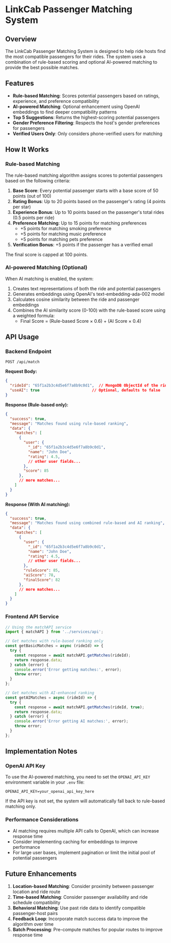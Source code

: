 # LinkCab Passenger Matching System

## Overview

The LinkCab Passenger Matching System is designed to help ride hosts find the most compatible passengers for their rides. The system uses a combination of rule-based scoring and optional AI-powered matching to provide the best possible matches.

## Features

- **Rule-based Matching**: Scores potential passengers based on ratings, experience, and preference compatibility
- **AI-powered Matching**: Optional enhancement using OpenAI embeddings to find deeper compatibility patterns
- **Top 5 Suggestions**: Returns the highest-scoring potential passengers
- **Gender Preference Filtering**: Respects the host's gender preferences for passengers
- **Verified Users Only**: Only considers phone-verified users for matching

## How It Works

### Rule-based Matching

The rule-based matching algorithm assigns scores to potential passengers based on the following criteria:

1. **Base Score**: Every potential passenger starts with a base score of 50 points (out of 100)
2. **Rating Bonus**: Up to 20 points based on the passenger's rating (4 points per star)
3. **Experience Bonus**: Up to 10 points based on the passenger's total rides (0.5 points per ride)
4. **Preference Matching**: Up to 15 points for matching preferences
   - +5 points for matching smoking preference
   - +5 points for matching music preference
   - +5 points for matching pets preference
5. **Verification Bonus**: +5 points if the passenger has a verified email

The final score is capped at 100 points.

### AI-powered Matching (Optional)

When AI matching is enabled, the system:

1. Creates text representations of both the ride and potential passengers
2. Generates embeddings using OpenAI's text-embedding-ada-002 model
3. Calculates cosine similarity between the ride and passenger embeddings
4. Combines the AI similarity score (0-100) with the rule-based score using a weighted formula:
   - Final Score = (Rule-based Score × 0.6) + (AI Score × 0.4)

## API Usage

### Backend Endpoint

```
POST /api/match
```

**Request Body:**
```json
{
  "rideId": "65f1a2b3c4d5e6f7a8b9c0d1",  // MongoDB ObjectId of the ride
  "useAI": true                       // Optional, defaults to false
}
```

**Response (Rule-based only):**
```json
{
  "success": true,
  "message": "Matches found using rule-based ranking",
  "data": {
    "matches": [
      {
        "user": {
          "_id": "65f1a2b3c4d5e6f7a8b9c0d1",
          "name": "John Doe",
          "rating": 4.5,
          // other user fields...
        },
        "score": 85
      },
      // more matches...
    ]
  }
}
```

**Response (With AI matching):**
```json
{
  "success": true,
  "message": "Matches found using combined rule-based and AI ranking",
  "data": {
    "matches": [
      {
        "user": {
          "_id": "65f1a2b3c4d5e6f7a8b9c0d1",
          "name": "John Doe",
          "rating": 4.5,
          // other user fields...
        },
        "ruleScore": 85,
        "aiScore": 78,
        "finalScore": 82
      },
      // more matches...
    ]
  }
}
```

### Frontend API Service

```javascript
// Using the matchAPI service
import { matchAPI } from '../services/api';

// Get matches with rule-based ranking only
const getBasicMatches = async (rideId) => {
  try {
    const response = await matchAPI.getMatches(rideId);
    return response.data;
  } catch (error) {
    console.error('Error getting matches:', error);
    throw error;
  }
};

// Get matches with AI-enhanced ranking
const getAIMatches = async (rideId) => {
  try {
    const response = await matchAPI.getMatches(rideId, true);
    return response.data;
  } catch (error) {
    console.error('Error getting AI matches:', error);
    throw error;
  }
};
```

## Implementation Notes

### OpenAI API Key

To use the AI-powered matching, you need to set the `OPENAI_API_KEY` environment variable in your `.env` file:

```
OPENAI_API_KEY=your_openai_api_key_here
```

If the API key is not set, the system will automatically fall back to rule-based matching only.

### Performance Considerations

- AI matching requires multiple API calls to OpenAI, which can increase response time
- Consider implementing caching for embeddings to improve performance
- For large user bases, implement pagination or limit the initial pool of potential passengers

## Future Enhancements

1. **Location-based Matching**: Consider proximity between passenger location and ride route
2. **Time-based Matching**: Consider passenger availability and ride schedule compatibility
3. **Behavioral Matching**: Use past ride data to identify compatible passenger-host pairs
4. **Feedback Loop**: Incorporate match success data to improve the algorithm over time
5. **Batch Processing**: Pre-compute matches for popular routes to improve response time